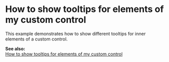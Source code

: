# How to show tooltips for elements of my custom control


<p>This example demonstrates how to show different tooltips for inner elements of a custom control.</p><p><strong>See </strong><strong>also:</strong><br />
<a href="https://www.devexpress.com/Support/Center/p/K18436">How to show tooltips for elements of my custom control</a></p>

<br/>


